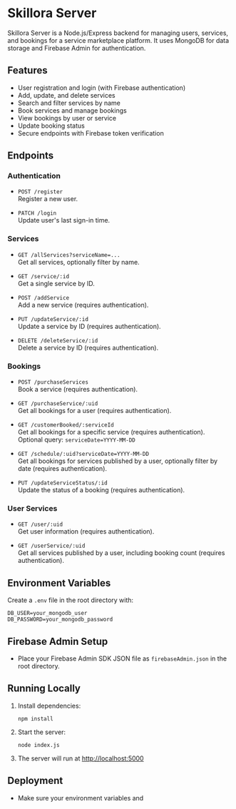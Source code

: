 # Skillora Server

Skillora Server is a Node.js/Express backend for managing users, services, and bookings for a service marketplace platform. It uses MongoDB for data storage and Firebase Admin for authentication.

## Features

- User registration and login (with Firebase authentication)
- Add, update, and delete services
- Search and filter services by name
- Book services and manage bookings
- View bookings by user or service
- Update booking status
- Secure endpoints with Firebase token verification

## Endpoints

### Authentication

- `POST /register`  
  Register a new user.

- `PATCH /login`  
  Update user's last sign-in time.

### Services

- `GET /allServices?serviceName=...`  
  Get all services, optionally filter by name.

- `GET /service/:id`  
  Get a single service by ID.

- `POST /addService`  
  Add a new service (requires authentication).

- `PUT /updateService/:id`  
  Update a service by ID (requires authentication).

- `DELETE /deleteService/:id`  
  Delete a service by ID (requires authentication).

### Bookings

- `POST /purchaseServices`  
  Book a service (requires authentication).

- `GET /purchaseService/:uid`  
  Get all bookings for a user (requires authentication).

- `GET /customerBooked/:serviceId`  
  Get all bookings for a specific service (requires authentication).  
  Optional query: `serviceDate=YYYY-MM-DD`

- `GET /schedule/:uid?serviceDate=YYYY-MM-DD`  
  Get all bookings for services published by a user, optionally filter by date (requires authentication).

- `PUT /updateServiceStatus/:id`  
  Update the status of a booking (requires authentication).

### User Services

- `GET /user/:uid`  
  Get user information (requires authentication).

- `GET /userService/:uid`  
  Get all services published by a user, including booking count (requires authentication).

## Environment Variables

Create a `.env` file in the root directory with:

```
DB_USER=your_mongodb_user
DB_PASSWORD=your_mongodb_password
```

## Firebase Admin Setup

- Place your Firebase Admin SDK JSON file as `firebaseAdmin.json` in the root directory.

## Running Locally

1. Install dependencies:
   ```
   npm install
   ```
2. Start the server:
   ```
   node index.js
   ```
3. The server will run at [http://localhost:5000](http://localhost:5000)

## Deployment

- Make sure your environment variables and